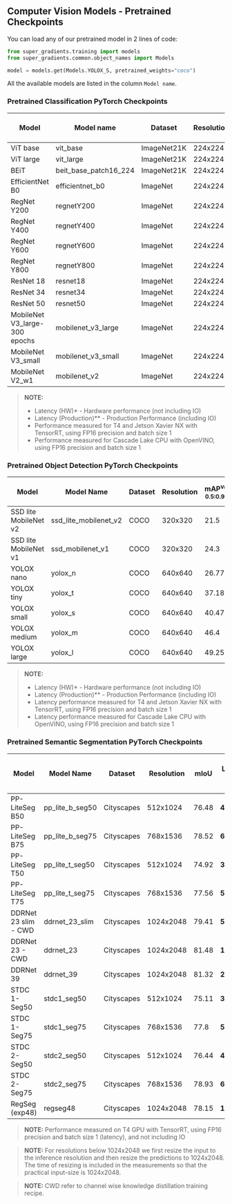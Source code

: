 
## Computer Vision Models - Pretrained Checkpoints

You can load any of our pretrained model in 2 lines of code:
```python
from super_gradients.training import models
from super_gradients.common.object_names import Models

model = models.get(Models.YOLOX_S, pretrained_weights="coco")
```

All the available models are listed in the column `Model name`.


### Pretrained Classification PyTorch Checkpoints


| Model                         | Model name            | Dataset     | Resolution | Top-1   | Top-5   | Latency (HW)*<sub>T4</sub> | Latency (Production)**<sub>T4</sub> | Latency (HW)*<sub>Jetson Xavier NX</sub> | Latency (Production)**<sub>Jetson Xavier NX</sub> | Latency <sub>Cascade Lake</sub> |
|-------------------------------|-----------------------|-------------|------------|---------|---------|----------------------------|-------------------------------------|------------------------------------------|---------------------------------------------------|:-------------------------------:|
| ViT base                      | vit_base              | ImageNet21K | 224x224    | 84.15   | -       | **4.46ms**                 | **4.60ms**                          | **-** *                                  | **-**                                             |          **57.22ms**            |
| ViT large                     | vit_large             | ImageNet21K | 224x224    | 85.64   | -       | **12.81ms**                | **13.19ms**                         | **-** *                                  | **-**                                             |          **187.22ms**           |
| BEiT                          | beit_base_patch16_224 | ImageNet21K | 224x224    | -       | -       | **-ms**                    | **-ms**                             | **-** *                                  | **-**                                             |             **-ms**             |
| EfficientNet B0               | efficientnet_b0       | ImageNet    | 224x224    | 77.62   | 93.49   | **0.93ms**                 | **1.38ms**                          | **-** *                                  | **-**                                             |           **3.44ms**            |
| RegNet Y200                   | regnetY200            | ImageNet    | 224x224    | 70.88   | 89.35   | **0.63ms**                 | **1.08ms**                          | **2.16ms**                               | **2.47ms**                                        |           **2.06ms**            |
| RegNet Y400                   | regnetY400            | ImageNet    | 224x224    | 74.74   | 91.46   | **0.80ms**                 | **1.25ms**                          | **2.62ms**                               | **2.91ms**                                        |           **2.87ms**            |
| RegNet Y600                   | regnetY600            | ImageNet    | 224x224    | 76.18   | 92.34   | **0.77ms**                 | **1.22ms**                          | **2.64ms**                               | **2.93ms**                                        |           **2.39ms**            |
| RegNet Y800                   | regnetY800            | ImageNet    | 224x224    | 77.07   | 93.26   | **0.74ms**                 | **1.19ms**                          | **2.77ms**                               | **3.04ms**                                        |           **2.81ms**            |
| ResNet 18                     | resnet18              | ImageNet    | 224x224    | 70.6    | 89.64   | **0.52ms**                 | **0.95ms**                          | **2.01ms**                               | **2.30ms**                                        |           **4.56ms**            |
| ResNet 34                     | resnet34              | ImageNet    | 224x224    | 74.13   | 91.7    | **0.92ms**                 | **1.34ms**                          | **3.57ms**                               | **3.87ms**                                        |           **7.64ms**            |
| ResNet 50                     | resnet50              | ImageNet    | 224x224    | 81.91   | 93.0    | **1.03ms**                 | **1.44ms**                          | **4.78ms**                               | **5.10ms**                                        |           **9.25ms**            |
| MobileNet V3_large-300 epochs | mobilenet_v3_large    | ImageNet    | 224x224    | 74.52   | 91.92   | **0.67ms**                 | **1.11ms**                          | **2.42ms**                               | **2.71ms**                                        |           **1.76ms**            |
| MobileNet V3_small            | mobilenet_v3_small    | ImageNet    | 224x224    | 67.45   | 87.47   | **0.55ms**                 | **0.96ms**                          | **2.01ms** *                             | **2.35ms**                                        |           **1.06ms**            |
| MobileNet V2_w1               | mobilenet_v2          | ImageNet    | 224x224    | 73.08   | 91.1    | **0.46 ms**                | **0.89ms**                          | **1.65ms** *                             | **1.90ms**                                        |           **1.56ms**            |
> **NOTE:** <br/>
> - Latency (HW)* - Hardware performance (not including IO)<br/>
> - Latency (Production)** - Production Performance (including IO)
> - Performance measured for T4 and Jetson Xavier NX with TensorRT, using FP16 precision and batch size 1
> - Performance measured for Cascade Lake CPU with OpenVINO, using FP16 precision and batch size 1



### Pretrained Object Detection PyTorch Checkpoints


| Model                 | Model Name              | Dataset | Resolution | mAP<sup>val<br>0.5:0.95 | Latency (HW)*<sub>T4</sub> | Latency (Production)**<sub>T4</sub> | Latency (HW)*<sub>Jetson Xavier NX</sub> | Latency (Production)**<sub>Jetson Xavier NX</sub> | Latency <sub>Cascade Lake</sub> |
|-----------------------|-------------------------|---------|------------|-------------------------|----------------------------|-------------------------------------|------------------------------------------|---------------------------------------------------|:-------------------------------:|
| SSD lite MobileNet v2 | ssd_lite_mobilenet_v2   | COCO    | 320x320    | 21.5                    | **0.77ms**                 | **1.40ms**                          | **5.28ms**                               | **6.44ms**                                        |            **4.13ms**           |
| SSD lite MobileNet v1 | ssd_mobilenet_v1        | COCO    | 320x320    | 24.3                    | **1.55ms**                 | **2.84ms**                          | **8.07ms**                               | **9.14ms**                                        |           **22.76ms**           |
| YOLOX nano            | yolox_n                 | COCO    | 640x640    | 26.77                   | **2.47ms**                 | **4.09ms**                          | **11.49ms**                              | **12.97ms**                                       |              **-**              |
| YOLOX tiny            | yolox_t                 | COCO    | 640x640    | 37.18                   | **3.16ms**                 | **4.61ms**                          | **15.23ms**                              | **19.24ms**                                       |              **-**              |
| YOLOX small           | yolox_s                 | COCO    | 640x640    | 40.47                   | **3.58ms**                 | **4.94ms**                          | **18.88ms**                              | **22.48ms**                                       |              **-**              |
| YOLOX medium          | yolox_m                 | COCO    | 640x640    | 46.4                    | **6.40ms**                 | **7.65ms**                          | **39.22ms**                              | **44.5ms**                                        |              **-**              |
| YOLOX large           | yolox_l                 | COCO    | 640x640    | 49.25                   | **10.07ms**                | **11.12ms**                         | **68.73ms**                              | **77.01ms**                                       |              **-**              |

> **NOTE:** <br/>
> - Latency (HW)* - Hardware performance (not including IO)<br/>
> - Latency (Production)** - Production Performance (including IO)
> - Latency performance measured for T4 and Jetson Xavier NX with TensorRT, using FP16 precision and batch size 1
> - Latency performance measured for Cascade Lake CPU with OpenVINO, using FP16 precision and batch size 1

### Pretrained Semantic Segmentation PyTorch Checkpoints

| Model                 | Model Name        | Dataset    | Resolution | mIoU  | Latency b1<sub>T4</sub> | Latency b1<sub>T4</sub> including IO | Latency (Production)**<sub>Jetson Xavier NX</sub> | 
|-----------------------|-------------------|------------|------------|-------|-------------------------|--------------------------------------|:-------------------------------------------------:|
| PP-LiteSeg B50        | pp_lite_b_seg50   | Cityscapes | 512x1024   | 76.48 | **4.18ms**              | **31.22ms**                          |                    **31.69ms**                    |
| PP-LiteSeg B75        | pp_lite_b_seg75   | Cityscapes | 768x1536   | 78.52 | **6.84ms**              | **33.69ms**                          |                    **49.89ms**                    |
| PP-LiteSeg T50        | pp_lite_t_seg50   | Cityscapes | 512x1024   | 74.92 | **3.26ms**              | **30.33ms**                          |                    **26.20ms**                    |
| PP-LiteSeg T75        | pp_lite_t_seg75   | Cityscapes | 768x1536   | 77.56 | **5.20ms**              | **32.28ms**                          |                    **38.03ms**                    |
| DDRNet 23 slim - CWD  | ddrnet_23_slim    | Cityscapes | 1024x2048  | 79.41 | **5.74ms**              | **32.01ms**                          |                    **45.18ms**                    |
| DDRNet 23 - CWD       | ddrnet_23         | Cityscapes | 1024x2048  | 81.48 | **12.74ms**             | **39.01ms**                          |                   **106.26ms**                    |
| DDRNet 39             | ddrnet_39         | Cityscapes | 1024x2048  | 81.32 | **23.57ms**             | **52.41ms**                          |                   **145.79ms**                    |
| STDC 1-Seg50          | stdc1_seg50       | Cityscapes | 512x1024   | 75.11 | **3.34ms**              | **30.12ms**                          |                    **27.54ms**                    |
| STDC 1-Seg75          | stdc1_seg75       | Cityscapes | 768x1536   | 77.8  | **5.53ms**              | **32.490ms**                         |                     **43.88**                     |
| STDC 2-Seg50          | stdc2_seg50       | Cityscapes | 512x1024   | 76.44 | **4.12ms**              | **30.94ms**                          |                    **32.03ms**                    |
| STDC 2-Seg75          | stdc2_seg75       | Cityscapes | 768x1536   | 78.93 | **6.95ms**              | **33.89ms**                          |                   **54.48ms**                     |
| RegSeg (exp48)        | regseg48          | Cityscapes | 1024x2048  | 78.15 | **12.03ms**             | **38.91ms**                          |                    **78.20ms**                    |

> **NOTE:** Performance measured on T4 GPU with TensorRT, using FP16 precision and batch size 1 (latency), and not including IO

> **NOTE:** For resolutions below 1024x2048 we first resize the input to the inference resolution and then resize the predictions to 1024x2048. The time of resizing is included in the measurements so that the practical input-size is 1024x2048.
 
> **NOTE:** CWD refer to channel wise knowledge distillation training recipe.
